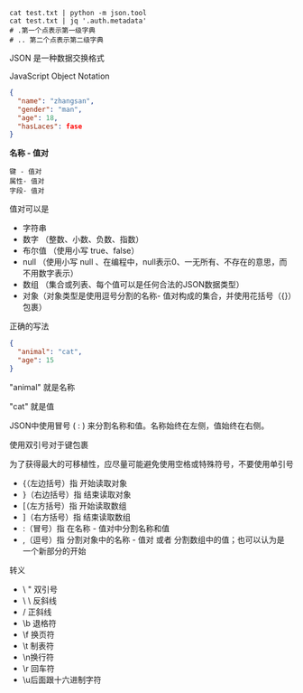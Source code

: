 



```
cat test.txt | python -m json.tool
cat test.txt | jq '.auth.metadata'
# .第一个点表示第一级字典
# .. 第二个点表示第二级字典
```



JSON 是一种数据交换格式

JavaScript Object Notation

```json
{
  "name": "zhangsan",
  "gender": "man",
  "age": 18,
  "hasLaces": fase
}
```

**名称 - 值对**

```undefined
键 - 值对
属性- 值对
字段- 值对
```

值对可以是

- 字符串
- 数字 （整数、小数、负数、指数）
- 布尔值 （使用小写 true、false）
- null （使用小写 null 、在编程中，null表示0、一无所有、不存在的意思，而不用数字表示）
- 数组 （集合或列表、每个值可以是任何合法的JSON数据类型）
- 对象（对象类型是使用逗号分割的名称- 值对构成的集合，并使用花括号（{}）包裹）

正确的写法

```json
{
  "animal": "cat",
  "age": 15
}
```

"animal" 就是名称

"cat" 就是值

JSON中使用冒号 ( : ) 来分割名称和值。名称始终在左侧，值始终在右侧。

使用双引号对于键包裹

为了获得最大的可移植性，应尽量可能避免使用空格或特殊符号，不要使用单引号

- {（左边括号）指 开始读取对象
- }（右边括号）指 结束读取对象
- [（左方括号）指 开始读取数组
- ]（右方括号）指 结束读取数组
- :（冒号）指 在名称 - 值对中分割名称和值
- ,（逗号）指 分割对象中的名称 - 值对 或者 分割数组中的值；也可以认为是 一个新部分的开始

转义

- \ " 双引号
- \ \ 反斜线
- / 正斜线
- \b 退格符
- \f 换页符
- \t 制表符
- \n换行符
- \r 回车符
- \u后面跟十六进制字符





